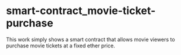 # smart-contract_movie-ticket-purchase
This work simply shows a smart contract that allows movie viewers to purchase movie tickets at a fixed ether price.
